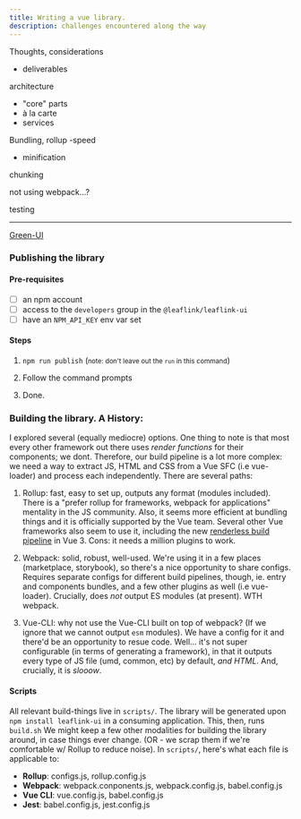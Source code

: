 ```yaml
---
title: Writing a vue library.
description: challenges encountered along the way
---
```


Thoughts, considerations

- deliverables

architecture

- "core" parts
- à la carte
- services

Bundling, rollup
-speed

- minification

chunking

not using webpack...?

testing



------------------------


[Green-UI](https://github.com/apathetic/green-ui)



### Publishing the library

#### Pre-requisites
* [ ] an npm account
* [ ] access to the `developers` group in the `@leaflink/leaflink-ui`
* [ ] have an `NPM_API_KEY` env var set

#### Steps

1. `npm run publish` (<small>note: don't leave out the `run` in this command</small>)

2. Follow the command prompts
3. Done.


### Building the library. A History:

I explored several (equally mediocre) options. One thing to note is that most every other framework out there uses _render functions_ for their components; we dont. Therefore, our build pipeline is a lot more complex: we need a way to extract JS, HTML and CSS from a Vue SFC (i.e vue-loader) and process each independently. There are several paths:

1) Rollup: fast, easy to set up, outputs any format (modules included). There is a "prefer rollup for frameworks, webpack for applications" mentality in the JS community. Also, it seems more efficient at bundling things and it is officially supported by the Vue team. Several other Vue frameworks also seem to use it, including the new [renderless build pipeline](https://github.com/vuejs/vite/blob/master/src/node/build.ts) in Vue 3. Cons: it needs a million plugins to work.

2) Webpack: solid, robust, well-used. We're using it in a few places (marketplace, storybook), so there's a nice opportunity to share configs. Requires separate configs for different build pipelines, though, ie. entry and components bundles, and a few other plugins as well (i.e vue-loader). Crucially, does _not_ output ES modules (at present). WTH webpack.

3) Vue-CLI: why not use the Vue-CLI built on top of webpack? (If we ignore that we cannot output `esm` modules). We have a config for it and there'd be an opportunity to resue code. Well... it's not super configurable (in terms of generating a framework), in that it outputs every type of JS file (umd, common, etc) by default, _and HTML_. And, crucially, it is _slooow_.


#### Scripts

All relevant build-things live in `scripts/`. The library will be generated upon `npm install leaflink-ui` in a consuming application. This, then, runs `build.sh`
We might keep a few other modalities for building the library around, in case things ever change. (OR - we scrap them if we're comfortable w/ Rollup to reduce noise). In `scripts/`, here's what each file is applicable to:

* **Rollup**: configs.js, rollup.config.js
* **Webpack**: webpack.conponents.js, webpack.config.js, babel.config.js
* **Vue CLI**: vue.config.js, babel.config.js
* **Jest**: babel.config.js, jest.config.js

